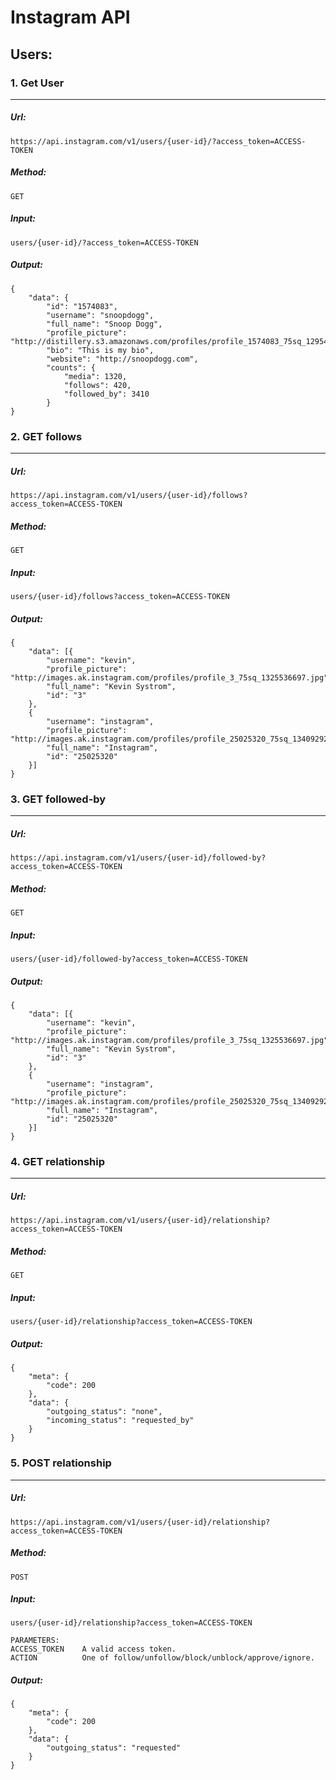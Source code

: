 # Instagram API
## Users:
### 1. Get User
---
##### Url:
	https://api.instagram.com/v1/users/{user-id}/?access_token=ACCESS-TOKEN
##### Method:
	GET
##### Input:
	users/{user-id}/?access_token=ACCESS-TOKEN
##### Output:
    {
        "data": {
            "id": "1574083",
            "username": "snoopdogg",
            "full_name": "Snoop Dogg",
            "profile_picture": "http://distillery.s3.amazonaws.com/profiles/profile_1574083_75sq_1295469061.jpg",
            "bio": "This is my bio",
            "website": "http://snoopdogg.com",
            "counts": {
                "media": 1320,
                "follows": 420,
                "followed_by": 3410
            }
    }
### 2. GET follows
---
##### Url:
	https://api.instagram.com/v1/users/{user-id}/follows?access_token=ACCESS-TOKEN
##### Method:
	GET
##### Input:
	users/{user-id}/follows?access_token=ACCESS-TOKEN
##### Output:
	{
	    "data": [{
	        "username": "kevin",
	        "profile_picture": "http://images.ak.instagram.com/profiles/profile_3_75sq_1325536697.jpg",
	        "full_name": "Kevin Systrom",
	        "id": "3"
	    },
	    {
	        "username": "instagram",
	        "profile_picture": "http://images.ak.instagram.com/profiles/profile_25025320_75sq_1340929272.jpg",
	        "full_name": "Instagram",
	        "id": "25025320"
	    }]
	}
### 3. GET followed-by
---
##### Url:
	https://api.instagram.com/v1/users/{user-id}/followed-by?access_token=ACCESS-TOKEN
##### Method:
	GET
##### Input:
	users/{user-id}/followed-by?access_token=ACCESS-TOKEN
##### Output:
	{
	    "data": [{
	        "username": "kevin",
	        "profile_picture": "http://images.ak.instagram.com/profiles/profile_3_75sq_1325536697.jpg",
	        "full_name": "Kevin Systrom",
	        "id": "3"
	    },
	    {
	        "username": "instagram",
	        "profile_picture": "http://images.ak.instagram.com/profiles/profile_25025320_75sq_1340929272.jpg",
	        "full_name": "Instagram",
	        "id": "25025320"
	    }]
	}
### 4. GET relationship
---
##### Url:
	https://api.instagram.com/v1/users/{user-id}/relationship?access_token=ACCESS-TOKEN
##### Method:
	GET
##### Input:
	users/{user-id}/relationship?access_token=ACCESS-TOKEN
##### Output:
	{
	    "meta": {
	        "code": 200
	    }, 
	    "data": {
	        "outgoing_status": "none", 
	        "incoming_status": "requested_by"
	    }
	}
	
### 5. POST relationship
---
##### Url:
	https://api.instagram.com/v1/users/{user-id}/relationship?access_token=ACCESS-TOKEN
##### Method:
	POST
##### Input:
	users/{user-id}/relationship?access_token=ACCESS-TOKEN
    
    PARAMETERS:
	ACCESS_TOKEN	A valid access token.
	ACTION			One of follow/unfollow/block/unblock/approve/ignore.
##### Output:
	{
	    "meta": {
	        "code": 200
	    }, 
	    "data": {
	        "outgoing_status": "requested"
	    }
	}